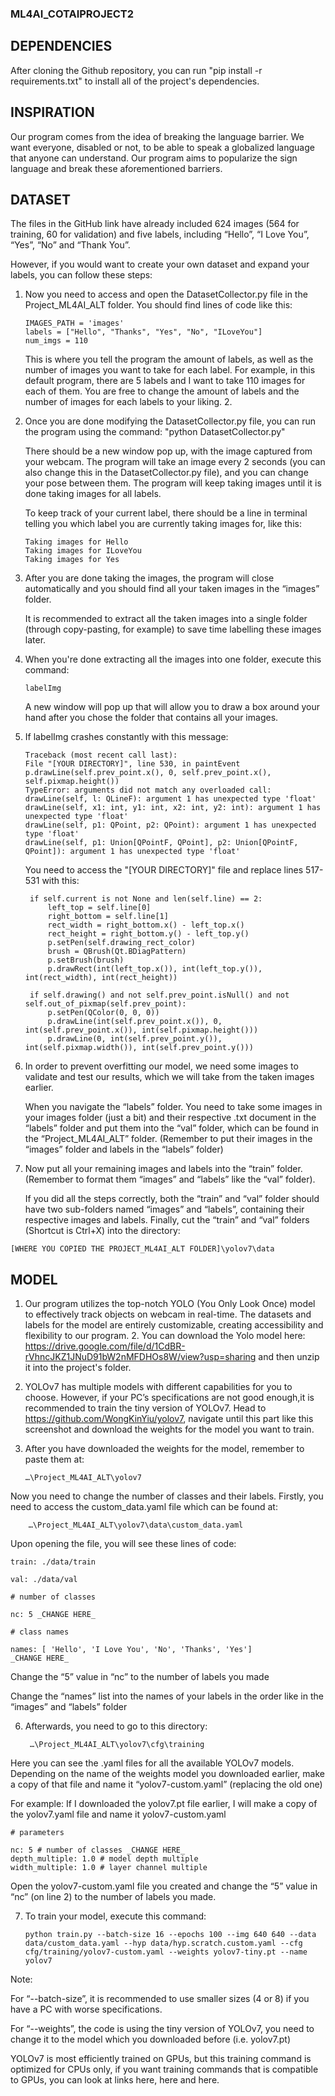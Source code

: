 ### ML4AI_COTAIPROJECT2

## DEPENDENCIES

After cloning the Github repository, you can run "pip install -r requirements.txt" to install all of the project's dependencies.

## INSPIRATION

Our program comes from the idea of breaking the language barrier. We want everyone, disabled or not, to be able to speak a globalized language that anyone can understand. Our program aims to popularize the sign language and break these aforementioned barriers.

## DATASET

The files in the GitHub link have already included 624 images (564 for training, 60 for validation) and five labels, including “Hello”, “I Love You”, “Yes”, “No” and “Thank You”.

However, if you would want to create your own dataset and expand your labels, you can follow these steps:

1.  Now you need to access and open the DatasetCollector.py file in the Project_ML4AI_ALT folder.
    You should find lines of code like this:


        IMAGES_PATH = 'images'
        labels = ["Hello", "Thanks", "Yes", "No", "ILoveYou"]
        num_imgs = 110


    This is where you tell the program the amount of labels, as well as the number of images you want to take for each label.
    For example, in this default program, there are 5 labels and I want to take 110 images for each of them. You are free to change the amount of labels and the number of images for each labels to your liking. 2.

3.  Once you are done modifying the DatasetCollector.py file, you can run the program using the command: "python DatasetCollector.py"

    There should be a new window pop up, with the image captured from your webcam. The program will take an image every 2 seconds (you can also change this in the DatasetCollector.py file), and you can change your pose between them. The program will keep taking images until it is done taking images for all labels.

    To keep track of your current label, there should be a line in terminal telling you which label you are currently taking images for, like this:

        Taking images for Hello
        Taking images for ILoveYou
        Taking images for Yes

5.  After you are done taking the images, the program will close automatically and you should
    find all your taken images in the
    “images” folder.

    It is recommended to extract all the taken images into a single folder (through copy-pasting, for example) to save time labelling these images later.

7.  When you're done extracting all the images into one folder, execute this command: 
        
        labelImg 

    A new window will pop up that will allow you to draw a box around your hand after you chose the folder that contains all your images.

8.  If labelImg crashes constantly with this message:

        Traceback (most recent call last):
        File "[YOUR DIRECTORY]", line 530, in paintEvent
        p.drawLine(self.prev_point.x(), 0, self.prev_point.x(), self.pixmap.height())
        TypeError: arguments did not match any overloaded call:
        drawLine(self, l: QLineF): argument 1 has unexpected type 'float'
        drawLine(self, x1: int, y1: int, x2: int, y2: int): argument 1 has unexpected type 'float'
        drawLine(self, p1: QPoint, p2: QPoint): argument 1 has unexpected type 'float'
        drawLine(self, p1: Union[QPointF, QPoint], p2: Union[QPointF, QPoint]): argument 1 has unexpected type 'float'

    You need to access the "[YOUR DIRECTORY]" file and replace lines 517-531 with this:

         if self.current is not None and len(self.line) == 2:
             left_top = self.line[0]
             right_bottom = self.line[1]
             rect_width = right_bottom.x() - left_top.x()
             rect_height = right_bottom.y() - left_top.y()
             p.setPen(self.drawing_rect_color)
             brush = QBrush(Qt.BDiagPattern)
             p.setBrush(brush)
             p.drawRect(int(left_top.x()), int(left_top.y()), int(rect_width), int(rect_height))

         if self.drawing() and not self.prev_point.isNull() and not self.out_of_pixmap(self.prev_point):
             p.setPen(QColor(0, 0, 0))
             p.drawLine(int(self.prev_point.x()), 0, int(self.prev_point.x()), int(self.pixmap.height()))
             p.drawLine(0, int(self.prev_point.y()), int(self.pixmap.width()), int(self.prev_point.y()))

9.  In order to prevent overfitting our model, we need some images to validate and test our results, which we will take from the taken images earlier. 

    When you navigate the “labels” folder. You need to take some images in your images folder (just a bit) and their respective .txt document in the “labels” folder and put them into the “val” folder, which can be found in the “Project_ML4AI_ALT” folder. (Remember to put their images in the “images” folder and labels in the “labels” folder)

10.  Now put all your remaining images and labels into the “train” folder. (Remember to format them “images” and “labels” like the “val” folder).

     If you did all the steps correctly, both the “train” and “val” folder should have two sub-folders named “images” and “labels”, containing their respective images and labels. Finally, cut the “train” and “val” folders (Shortcut is Ctrl+X) into the directory:

    [WHERE YOU COPIED THE PROJECT_ML4AI_ALT FOLDER]\yolov7\data

## MODEL

1. Our program utilizes the top-notch YOLO (You Only Look Once) model to effectively track objects on webcam in real-time. The datasets and labels for the model are entirely customizable, creating accessibility and flexibility to our program. 2. You can download the Yolo model here: https://drive.google.com/file/d/1CdBR-rVhncJKZ1JNuD91bW2nMFDHOs8W/view?usp=sharing and then unzip it into the project's folder.

2. YOLOv7 has multiple models with different capabilities for you to choose. However, if your PC’s specifications are not good enough,it is recommended to train the tiny version of YOLOv7. Head to https://github.com/WongKinYiu/yolov7, navigate until this part like this screenshot and download the weights for the model you want to train.

3. After you have downloaded the weights for the model, remember to paste them at:
 
       …\Project_ML4AI_ALT\yolov7

Now you need to change the number of classes and their labels. Firstly, you need to access the custom_data.yaml file which can be found at:

        …\Project_ML4AI_ALT\yolov7\data\custom_data.yaml

Upon opening the file, you will see these lines of code:

    train: ./data/train

    val: ./data/val

    # number of classes

    nc: 5 _CHANGE HERE_

    # class names

    names: [ 'Hello', 'I Love You', 'No', 'Thanks', 'Yes']
    _CHANGE HERE_

Change the “5” value in “nc” to the number of labels you made

Change the “names” list into the names of your labels in the order like in the “images” and “labels” folder

6. Afterwards, you need to go to this directory:

        …\Project_ML4AI_ALT\yolov7\cfg\training

Here you can see the .yaml files for all the available YOLOv7 models. Depending on the name of the weights model you downloaded earlier, make a copy of that file and name it “yolov7-custom.yaml” (replacing the old one)

For example: If I downloaded the yolov7.pt file earlier, I will make a copy of the yolov7.yaml file and name it yolov7-custom.yaml

    # parameters

    nc: 5 # number of classes _CHANGE HERE_
    depth_multiple: 1.0 # model depth multiple
    width_multiple: 1.0 # layer channel multiple

Open the yolov7-custom.yaml file you created and change the “5” value in “nc” (on line 2) to the number of labels you made.

7.  To train your model, execute this command:

        python train.py --batch-size 16 --epochs 100 --img 640 640 --data data/custom_data.yaml --hyp data/hyp.scratch.custom.yaml --cfg cfg/training/yolov7-custom.yaml --weights yolov7-tiny.pt --name yolov7

Note:

For “--batch-size”, it is recommended to use smaller sizes (4 or 8) if you have a PC with worse specifications.

For “--weights”, the code is using the tiny version of YOLOv7, you need to change it to the model which you downloaded before (i.e. yolov7.pt)

YOLOv7 is most efficiently trained on GPUs, but this training command is optimized for CPUs only, if you want training commands that is compatible to GPUs, you can look at links here, here and here.
